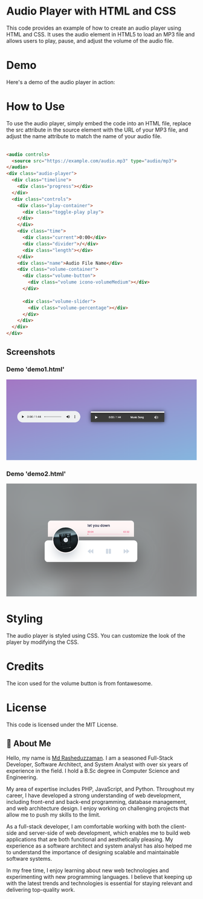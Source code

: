 # Audio Player with HTML and CSS
This code provides an example of how to create an audio player using HTML and CSS. It uses the audio element in HTML5 to load an MP3 file and allows users to play, pause, and adjust the volume of the audio file.

# Demo
Here's a demo of the audio player in action:

# How to Use
To use the audio player, simply embed the code into an HTML file, replace the src attribute in the source element with the URL of your MP3 file, and adjust the name attribute to match the name of your audio file.

```html

<audio controls>
  <source src="https://example.com/audio.mp3" type="audio/mp3">
</audio>
<div class="audio-player">
  <div class="timeline">
    <div class="progress"></div>
  </div>
  <div class="controls">
    <div class="play-container">
      <div class="toggle-play play">
    </div>
    </div>
    <div class="time">
      <div class="current">0:00</div>
      <div class="divider">/</div>
      <div class="length"></div>
    </div>
    <div class="name">Audio File Name</div>
    <div class="volume-container">
      <div class="volume-button">
        <div class="volume icono-volumeMedium"></div>
      </div>
      
      <div class="volume-slider">
        <div class="volume-percentage"></div>
      </div>
    </div>
  </div>
</div>

```
## Screenshots
### Demo 'demo1.html'
<img src="./assets/images/1.png">

### Demo 'demo2.html'
<img src="./assets/images/2.png">

# Styling
The audio player is styled using CSS. You can customize the look of the player by modifying the CSS.

# Credits
The icon used for the volume button is from fontawesome.

# License
This code is licensed under the MIT License.


## 🚀 About Me
Hello, my name is [Md Rasheduzzaman](https://github.com/jmrashed). I am a seasoned Full-Stack Developer, Software Architect, and System Analyst with over six years of experience in the field. I hold a B.Sc degree in Computer Science and Engineering.

My area of expertise includes PHP, JavaScript, and Python. Throughout my career, I have developed a strong understanding of web development, including front-end and back-end programming, database management, and web architecture design. I enjoy working on challenging projects that allow me to push my skills to the limit.

As a full-stack developer, I am comfortable working with both the client-side and server-side of web development, which enables me to build web applications that are both functional and aesthetically pleasing. My experience as a software architect and system analyst has also helped me to understand the importance of designing scalable and maintainable software systems.

In my free time, I enjoy learning about new web technologies and experimenting with new programming languages. I believe that keeping up with the latest trends and technologies is essential for staying relevant and delivering top-quality work.
